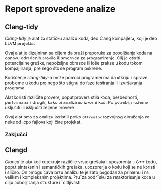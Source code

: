 # Report sprovedene analize

## Clang-tidy
*Clang-tidy* je alat za statičku analizu koda, deo Clang kompajlera, koji je deo LLVM projekta.

Ovaj alat je dizajniran sa ciljem da pruži preporuke za poboljšanje koda na osnovu određenih pravila ili smernica za programiranje. Cilj je otkriti potencijalne greške, nepoželjne obrasce ili loše prakse u kodu tokom kompajliranja, pre nego što se program pokrene.

Korišćenje *clang-tidy*-a može pomoći programerima da otkriju i isprave probleme u kodu pre nego što stignu do faze testiranja ili izvršavanja programa.

Alat koristi različite provere, poput provera stila koda, bezbednosti, performansi i drugih, kako bi analizirao izvorni kod. Po potrebi, možemo uključiti ili isključiti željene provere.

Ovaj alat smo za analizu koristili preko `QtCreator` razvojnog okruženja na neke od .cpp fajlova koji čine projekat.

### Zaključci

## Clangd
*Clangd* je alat koji detektuje različite vrste grešaka i upozorenja u C++ kodu, poput sintaksnih i semantičkih grešaka,
upozorenja o kodu koji se ne koristi i slično. On omogu´cava brzu analizu te
je zato pogodan za primenu i na velikim i kompleksnim projektima. Pruˇza
podrˇsku za refaktorisanje koda u cilju poboljˇsanja strukture i ˇcitljivosti

